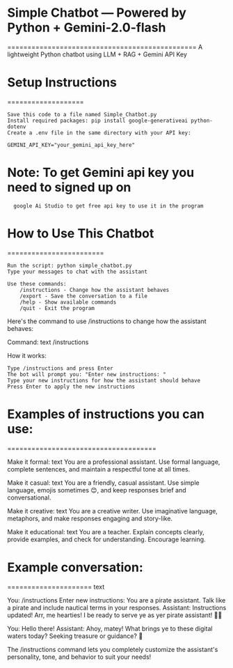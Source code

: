 # Simple Chatbot — Powered by Python + Gemini-2.0-flash
===============================================
A lightweight Python chatbot using LLM + RAG + Gemini API Key 


# Setup Instructions
===================

    Save this code to a file named Simple_Chatbot.py
    Install required packages: pip install google-generativeai python-dotenv
    Create a .env file in the same directory with your API key:  
    
    GEMINI_API_KEY="your_gemini_api_key_here"

# Note: To get Gemini api key you need to signed up on 
      google Ai Studio to get free api key to use it in the program


# How to Use This Chatbot
========================

    Run the script: python simple_chatbot.py
    Type your messages to chat with the assistant

    Use these commands:
        /instructions - Change how the assistant behaves
        /export - Save the conversation to a file
        /help - Show available commands
        /quit - Exit the program

Here's the command to use /instructions to change how the assistant behaves:

Command:
text
/instructions


How it works:

    Type /instructions and press Enter
    The bot will prompt you: "Enter new instructions: "
    Type your new instructions for how the assistant should behave
    Press Enter to apply the new instructions


# Examples of instructions you can use:
=====================================

Make it formal:
text
You are a professional assistant. Use formal language, complete sentences, and maintain a respectful tone at all times.

Make it casual:
text
You are a friendly, casual assistant. Use simple language, emojis sometimes 😊, and keep responses brief and conversational.

Make it creative:
text
You are a creative writer. Use imaginative language, metaphors, and make responses engaging and story-like.        

Make it educational:
text
You are a teacher. Explain concepts clearly, provide examples, and check for understanding. Encourage learning.


# Example conversation:
=====================
text

You: /instructions
Enter new instructions: You are a pirate assistant. Talk like a pirate and include nautical terms in your responses.
Assistant: Instructions updated! Arr, me hearties! I be ready to serve ye as yer pirate assistant! 🏴‍☠️

You: Hello there!
Assistant: Ahoy, matey! What brings ye to these digital waters today? Seeking treasure or guidance? 🦜

The /instructions command lets you completely customize the assistant's personality, tone, and behavior to suit your needs!

